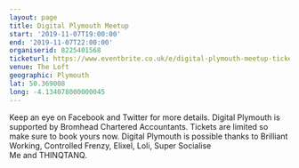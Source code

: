 ```yaml
---
layout: page
title: Digital Plymouth Meetup
start: '2019-11-07T19:00:00'
end: '2019-11-07T22:00:00'
organiserid: 8225401568
ticketurl: https://www.eventbrite.co.uk/e/digital-plymouth-meetup-tickets-53543387714
venue: The Loft
geographic: Plymouth
lat: 50.369008
long: -4.134078000000045
---
```

Keep an eye on Facebook and Twitter for more details.
Digital Plymouth is supported by Bromhead Chartered Accountants. Tickets are limited so make sure to book yours now.
Digital Plymouth is possible thanks to Brilliant Working, Controlled Frenzy, Elixel, Loli, Super Socialise Me and THINQTANQ.
